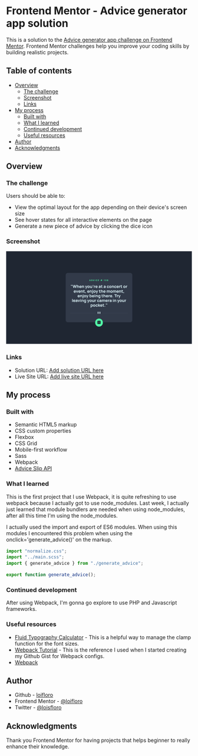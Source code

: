 # Frontend Mentor - Advice generator app solution

This is a solution to the [Advice generator app challenge on Frontend Mentor](https://www.frontendmentor.io/challenges/advice-generator-app-QdUG-13db). Frontend Mentor challenges help you improve your coding skills by building realistic projects.

## Table of contents

- [Overview](#overview)
  - [The challenge](#the-challenge)
  - [Screenshot](#screenshot)
  - [Links](#links)
- [My process](#my-process)
  - [Built with](#built-with)
  - [What I learned](#what-i-learned)
  - [Continued development](#continued-development)
  - [Useful resources](#useful-resources)
- [Author](#author)
- [Acknowledgments](#acknowledgments)

## Overview

### The challenge

Users should be able to:

- View the optimal layout for the app depending on their device's screen size
- See hover states for all interactive elements on the page
- Generate a new piece of advice by clicking the dice icon

### Screenshot

![](./screenshot.png)

### Links

- Solution URL: [Add solution URL here](https://your-solution-url.com)
- Live Site URL: [Add live site URL here](https://your-live-site-url.com)

## My process

### Built with

- Semantic HTML5 markup
- CSS custom properties
- Flexbox
- CSS Grid
- Mobile-first workflow
- Sass
- Webpack
- [Advice Slip API](https://api.adviceslip.com)

### What I learned

This is the first project that I use Webpack, it is quite refreshing to use webpack because I actually got to use node_modules. Last week, I actually just learned that module bundlers are needed when using node_modules, after all this time I'm using the node_modules.

I actually used the import and export of ES6 modules. When using this modules I encountered this problem when using the onclick='generate_advice()' on the markup.

```js
import "normalize.css";
import "../main.scss";
import { generate_advice } from "./generate_advice";
```

```js
export function generate_advice();
```

### Continued development

After using Webpack, I'm gonna go explore to use PHP and Javascript frameworks.

### Useful resources

- [Fluid Typography Calculator](https://royalfig.github.io/fluid-typography-calculator/) - This is a helpful way to manage the clamp function for the font sizes.
- [Webpack Tutorial](https://www.youtube.com/watch?v=MpGLUVbqoYQ&list=PLu4GUyLT9o0UkDR-9Cq3HLdRt8mzhb9Sa) - This is the reference I used when I started creating my Github Gist for Webpack configs.
- [Webpack](https://webpack.js.org/)

## Author

- Github - [loifloro](https://github.com/loifloro/)
- Frontend Mentor - [@loifloro](https://www.frontendmentor.io/profile/loifloro)
- Twitter - [@loisfloro](https://www.twitter.com/loisfloro)

## Acknowledgments

Thank you Frontend Mentor for having projects that helps beginner to really enhance their knowledge.

